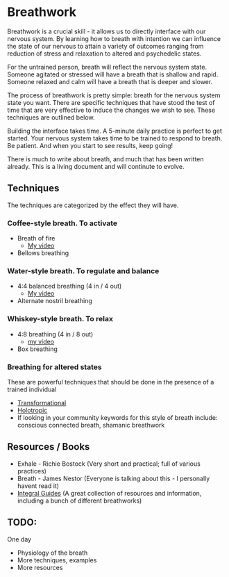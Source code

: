 # Breathwork

Breathwork is a crucial skill - it allows us to directly interface with our nervous system. By learning how to breath with intention we can influence the state of our nervous to attain a variety of outcomes ranging from reduction of stress and relaxation to altered and psychedelic states. 

For the untrained person, breath will reflect the nervous system state. Someone agitated or stressed will have a breath that is shallow and rapid. Someone relaxed and calm will have a breath that is deeper and slower. 

The process of breathwork is pretty simple: breath for the nervous system state you want. There are specific techniques that have stood the test of time that are very effective to induce the changes we wish to see. These techniques are outlined below. 

Building the interface takes time. A 5-minute daily practice is perfect to get started. Your nervous system takes time to be trained to respond to breath. Be patient. And when you start to see results, keep going!

There is much to write about breath, and much that has been written already. This is a living document and will continute to evolve. 


## Techniques

The techniques are categorized by the effect they will have. 

### Coffee-style breath. To activate
- Breath of fire
    - [My video](https://youtu.be/OZ49zJoFCic)
- Bellows breathing

### Water-style breath. To regulate and balance
- 4:4 balanced breathing (4 in / 4 out)
    - [My video](https://youtu.be/e9Oz70WJBhE)
- Alternate nostril breathing


### Whiskey-style breath. To relax
- 4:8 breathing (4 in / 8 out)
    - [my video](https://youtu.be/uGQ9zfIDXbA)
- Box breathing

### Breathing for altered states
These are powerful techniques that should be done in the presence of a trained individual
- [Transformational](https://www.transformationalbreath.com/)
- [Holotropic](http://www.holotropic.com/)
- If looking in your community keywords for this style of breath include: conscious connected breath, shamanic breathwork 

## Resources / Books
- Exhale - Richie Bostock (Very short and practical; full of various practices)  
- Breath - James Nestor (Everyone is talking about this - I personally havent read it)  
- [Integral Guides](https://integralguide.com/Breathwork) (A great collection of resources and information, including a bunch of different breathworks)

## TODO:

One day  
- Physiology of the breath  
- More techniques, examples  
- More resources  